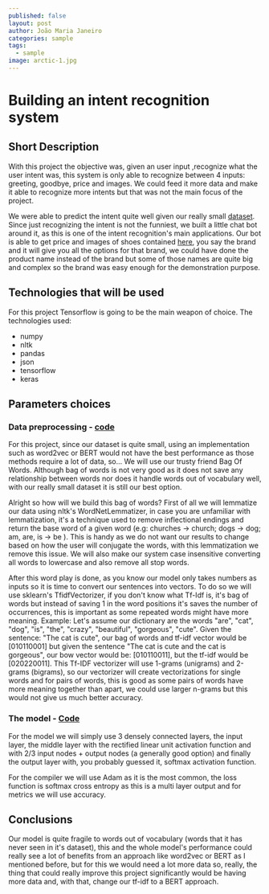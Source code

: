 ```yaml
---
published: false
layout: post
author: João Maria Janeiro
categories: sample
tags:
  - sample
image: arctic-1.jpg
---
```

# Building an intent recognition system

## Short Description

With this project the objective was, given an user input ,recognize what the user intent was, this system is only able to recognize between 4 inputs: greeting, goodbye, price and images. We could feed it more data and make it able to recognize more intents but that was not the main focus of the project.

We were able to predict the intent quite well given our really small [dataset](https://github.com/Joao-Maria-Janeiro/Intent-Recognition/blob/master/intents.json). Since just recognizing the intent is not the funniest, we built a little chat bot around it, as this is one of the intent recognition's main applications. Our bot is able to get price and images of shoes contained [here](https://github.com/Joao-Maria-Janeiro/Intent-Recognition/blob/master/7004_1.csv), you say the brand and it will give you all the options for that brand, we could have done the product name instead of the brand but some of those names are quite big and complex so the brand was easy enough for the demonstration purpose.

## Technologies that will be used
For this project Tensorflow is going to be the main weapon of choice.
The technologies used:

* numpy
* nltk
* pandas
* json
* tensorflow
* keras

## Parameters choices

### Data preprocessing - [code](https://github.com/Joao-Maria-Janeiro/Intent-Recognition/blob/master/data_handler.py)
For this project, since our dataset is quite small, using an implementation such as word2vec or BERT would not have the best performance as those methods require a lot of data, so... We will use our trusty friend Bag Of Words. Although bag of words is not very good as it does not save any relationship between words nor does it handle words out of vocabulary well, with our really small dataset it is still our best option.

Alright so how will we build this bag of words? First of all we will lemmatize our data using nltk's WordNetLemmatizer, in case you are unfamiliar with lemmatization, it's a technique used to remove inflectional endings and return the base word of a given word (e.g: churches -> church; dogs -> dog; am, are, is -> be ). This is handy as we do not want our results to change based on how the user will conjugate the words, with this lemmatization we remove this issue. We will also make our system case insensitive converting all words to lowercase and also remove all stop words. 

After this word play is done, as you know our model only takes numbers as inputs so it is time to convert our sentences into vectors. To do so we will use sklearn's TfidfVectorizer, if you don't know what Tf-Idf is, it's bag of words but instead of saving 1 in the word positions it's saves the number of occurrences, this is important as some repeated words might have more meaning.
Example:
Let's assume our dictionary are the words "are", "cat", "dog", "is", "the", "crazy", "beautiful", "gorgeous", "cute".
Given the sentence: "The cat is cute", our bag of words and tf-idf vector would be [010110001]
but given the sentence "The cat is cute and the cat is gorgeous",
our bow vector would be: [010110011], but the tf-idf would be [020220011].
 This Tf-IDF vectorizer will use 1-grams (unigrams) and 2-grams (bigrams), so our vectorizer will create vectorizations for single words and for pairs of words, this is good as some pairs of words have more meaning together than apart, we could use larger n-grams but this would not give us much better accuracy.

### The model - [Code](https://github.com/Joao-Maria-Janeiro/Intent-Recognition/blob/master/main.py)
For the model we will simply use 3 densely connected layers, the input layer, the middle layer with the rectified linear unit activation function and with 2/3 input nodes + output nodes (a generally good option) and finally the output layer with, you probably guessed it, softmax activation function. 

For the compiler we will use Adam as it is the most common, the loss function is softmax cross entropy as this is a multi layer output and for metrics we will use accuracy. 

## Conclusions

Our model is quite fragile to words out of vocabulary (words that it has never seen in it's dataset), this and the whole model's performance could really see a lot of benefits from an approach like word2vec or BERT as I mentioned before, but for this we would need a lot more data so, really, the thing that could really improve this project significantly would be having more data and, with that, change our tf-idf to a BERT approach.
